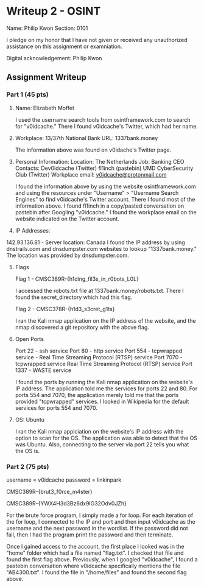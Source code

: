 # Writeup 2 - OSINT

Name: Philip Kwon
Section: 0101

I pledge on my honor that I have not given or received any unauthorized assistance on this assignment or examniation.

Digital acknowledgement: Philip Kwon

## Assignment Writeup

### Part 1 (45 pts)

1. 	Name: Elizabeth Moffet

	I used the username search tools from osintframework.com to search for "v0idcache." There I found v0idcache's Twitter, which had her name.

2. 	Workplace: 13/37th National Bank
	URL: 1337bank.money

	The information above was found on v0idache's Twitter page.

3.	Personal Information:
	Location: The Netherlands
	Job: Banking CEO
	Contacts:
		Dev0idcache (Twitter)
		fl1inch (pastebin)
		UMD CyberSecurity Club (Twitter)
	Workplace email: v0idcache@protonmail.com

	I found the information above by using the website osintframework.com and using the resources under "Username" > "Username Search Engines" to find v0idcache's Twitter account. There I found most of the information above. I found fl1inch in a copy/pasted conversation on pastebin after Googling "v0idcache." I found the workplace email on the website indicated on the Twitter account.

4.	IP Addresses:

142.93.136.81 - Server location: Canada
	I found the IP address by using dnstrails.com and dnsdumpster.com websites to lookup "1337bank.money." The location was provided by dnsdumpster.com.

5.	Flags
	
	Flag 1 - CMSC389R-{h1ding_fil3s_in_r0bots_L0L}

	I accessed the robots.txt file at 1337bank.money/robots.txt. There I found the secret_directory which had this flag.

	Flag 2 - CMSC378R-{h1d3_s3cret_g1ts}

	I ran the Kali nmap application on the IP address of the website, and the nmap discovered a git repository with the above flag.

6.	Open Ports

	Port 22 - ssh service
	Port 80 - http service
	Port 554 - tcpwrapped service - Real Time Streaming Protocol (RTSP) service
	Port 7070 - tcpwrapped service Real Time Streaming Protocol (RTSP) service
	Port 1337 - WASTE service

	I found the ports by running the Kali nmap application on the website's IP address. The application told me the services for ports 22 and 80. For ports 554 and 7070, the application merely told me that the ports provided "tcpwrapped" services. I looked in Wikipedia for the default services for ports 554 and 7070.

7.	OS: Ubuntu
	
	I ran the Kali nmap applciation on the website's IP address with the option to scan for the OS. The application was able to detect that the OS was Ubuntu. Also, connecting to the server via port 22 tells you what the OS is.
			
### Part 2 (75 pts)

username = v0idcache
password = linkinpark

CMSC389R-{brut3_f0rce_m4ster}

CMSC389R-{YWX4H3d3Bz6dx9lG32Odv0JZh}

For the brute force program, I simply made a for loop. For each iteration of the for loop, I connected to the IP and port and then input v0idcache as the username and the next password in the wordlist. If the password did not fail, then I had the program print the password and then terminate.

Once I gained access to the account, the first place I looked was in the "home" folder which had a file named "flag.txt". I checked that file and found the first flag above. Previously, when I googled "v0idcache", I found a pastebin conversation where v0idcache specifically mentions the file "AB4300.txt". I found the file in "/home/files" and found the second flag above.

